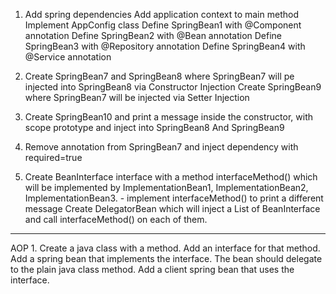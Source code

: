 1. Add spring dependencies
Add application context to main method
Implement AppConfig class
Define SpringBean1 with @Component annotation
Define SpringBean2 with @Bean annotation
Define SpringBean3 with @Repository annotation
Define SpringBean4 with @Service annotation

2. Create SpringBean7 and SpringBean8 where SpringBean7 will pe injected into SpringBean8 via Constructor Injection
Create SpringBean9 where SpringBean7 will be injected via Setter Injection

3. Create SpringBean10 and print a message inside the constructor, with scope prototype and inject into SpringBean8 And SpringBean9

4. Remove annotation from SpringBean7 and inject dependency with required=true

5. Create BeanInterface interface with a method interfaceMethod() which will be implemented 
by ImplementationBean1, ImplementationBean2, ImplementationBean3. - implement interfaceMethod() to print a different message
Create DelegatorBean which will inject a List of BeanInterface and call interfaceMethod() on each of them.

---

AOP 1. Create a java class with a method. Add an interface for that method. Add a spring bean that implements the interface.
The bean should delegate to the plain java class method.
Add a client spring bean that uses the interface.